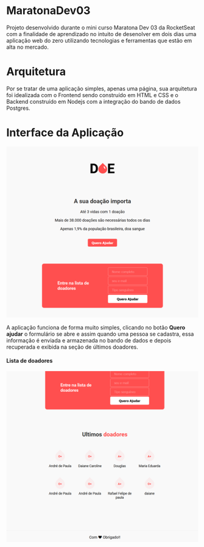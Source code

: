 # MaratonaDev03

Projeto desenvolvido durante o mini curso Maratona Dev 03 da RocketSeat com a finalidade de aprendizado
no intuito de desenolver em dois dias uma aplicação web do zero utilizando tecnologias e ferramentas que estão 
em alta no mercado.

# Arquitetura

Por se tratar de uma aplicação simples, apenas uma página, sua arquitetura foi idealizada com o Frontend sendo construído em HTML e CSS e o Backend construído em Nodejs com a integração do bando de dados Postgres.

# Interface da Aplicação

![](./img_doe.png)

A aplicação funciona de forma muito simples, clicando no botão **Quero ajudar** o formulário se abre e assim quando uma pessoa se cadastra, 
essa informação é enviada e armazenada no bando de dados e depois recuperada e exibida na seção de últimos doadores.

#### Lista de doadores


![](./img_doe2.png)
